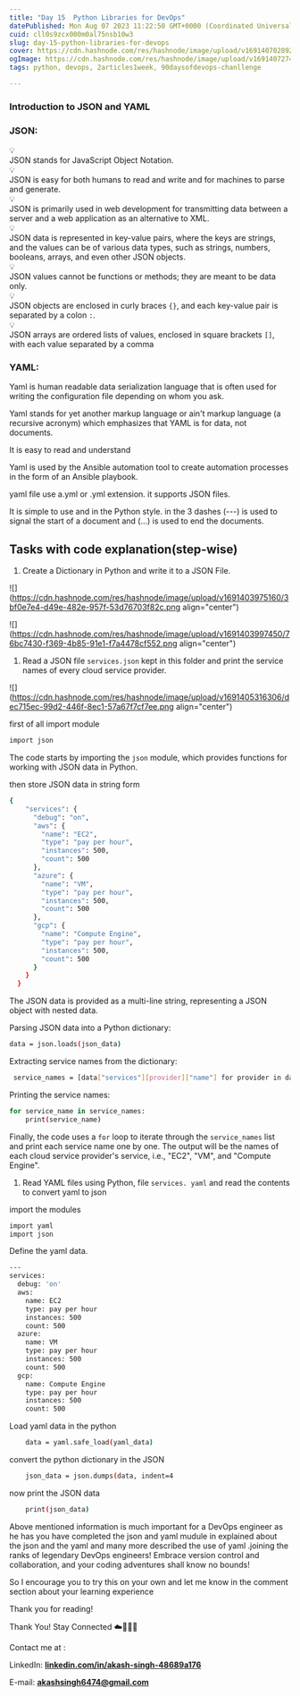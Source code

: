 ```yaml
---
title: "Day 15  Python Libraries for DevOps"
datePublished: Mon Aug 07 2023 11:22:50 GMT+0000 (Coordinated Universal Time)
cuid: cll0s9zcx000m0al75nsb10w3
slug: day-15-python-libraries-for-devops
cover: https://cdn.hashnode.com/res/hashnode/image/upload/v1691407028920/e5933a30-07ef-40b4-b9f0-2955c0b4122a.png
ogImage: https://cdn.hashnode.com/res/hashnode/image/upload/v1691407274936/999efc1c-246d-4480-91a6-b6e9eb09be74.png
tags: python, devops, 2articles1week, 90daysofdevops-chanllenge

---
```


### **Introduction to JSON and YAML**

### **JSON:**

<div data-node-type="callout">
<div data-node-type="callout-emoji">💡</div>
<div data-node-type="callout-text">JSON stands for JavaScript Object Notation.</div>
</div>

<div data-node-type="callout">
<div data-node-type="callout-emoji">💡</div>
<div data-node-type="callout-text">JSON is easy for both humans to read and write and for machines to parse and generate.</div>
</div>

<div data-node-type="callout">
<div data-node-type="callout-emoji">💡</div>
<div data-node-type="callout-text">JSON is primarily used in web development for transmitting data between a server and a web application as an alternative to XML.</div>
</div>

<div data-node-type="callout">
<div data-node-type="callout-emoji">💡</div>
<div data-node-type="callout-text">JSON data is represented in key-value pairs, where the keys are strings, and the values can be of various data types, such as strings, numbers, booleans, arrays, and even other JSON objects.</div>
</div>

<div data-node-type="callout">
<div data-node-type="callout-emoji">💡</div>
<div data-node-type="callout-text">JSON values cannot be functions or methods; they are meant to be data only.</div>
</div>

<div data-node-type="callout">
<div data-node-type="callout-emoji">💡</div>
<div data-node-type="callout-text">JSON objects are enclosed in curly braces <code>{}</code>, and each key-value pair is separated by a colon <code>:</code>.</div>
</div>

<div data-node-type="callout">
<div data-node-type="callout-emoji">💡</div>
<div data-node-type="callout-text">JSON arrays are ordered lists of values, enclosed in square brackets <code>[]</code>, with each value separated by a comma</div>
</div>

### **YAML:**

Yaml is human readable data serialization language that is often used for writing the configuration file depending on whom you ask.

Yaml stands for yet another markup language or ain't markup language (a recursive acronym) which emphasizes that YAML is for data, not documents.

It is easy to read and understand

Yaml is used by the Ansible automation tool to create automation processes in the form of an Ansible playbook.

yaml file use a.yml or .yml extension. it supports JSON files.

It is simple to use and in the Python style. in the 3 dashes (---) is used to signal the start of a document and (...) is used to end the documents.

## **Tasks with code explanation(step-wise)**

1. Create a Dictionary in Python and write it to a JSON File.
    

![](https://cdn.hashnode.com/res/hashnode/image/upload/v1691403975160/3bf0e7e4-d49e-482e-957f-53d76703f82c.png align="center")

![](https://cdn.hashnode.com/res/hashnode/image/upload/v1691403997450/76bc7430-f369-4b85-91e1-f7a4478cf552.png align="center")

1. Read a JSON file `services.json` kept in this folder and print the service names of every cloud service provider.
    

![](https://cdn.hashnode.com/res/hashnode/image/upload/v1691405316306/dec715ec-99d2-446f-8ec1-57a67f7cf7ee.png align="center")

first of all import module

```bash
import json
```

The code starts by importing the `json` module, which provides functions for working with JSON data in Python.

then store JSON data in string form

```bash
{
    "services": {
      "debug": "on",
      "aws": {
        "name": "EC2",
        "type": "pay per hour",
        "instances": 500,
        "count": 500
      },
      "azure": {
        "name": "VM",
        "type": "pay per hour",
        "instances": 500,
        "count": 500
      },
      "gcp": {
        "name": "Compute Engine",
        "type": "pay per hour",
        "instances": 500,
        "count": 500
      }
    }
  }
```

The JSON data is provided as a multi-line string, representing a JSON object with nested data.

Parsing JSON data into a Python dictionary:

```bash
data = json.loads(json_data)
```

Extracting service names from the dictionary:

```bash
 service_names = [data["services"][provider]["name"] for provider in data["services"] if provider != "debug"]
```

Printing the service names:

```bash
for service_name in service_names:
    print(service_name)
```

Finally, the code uses a `for` loop to iterate through the `service_names` list and print each service name one by one. The output will be the names of each cloud service provider's service, i.e., "EC2", "VM", and "Compute Engine".

1. Read YAML files using Python, file `services. yaml` and read the contents to convert yaml to json
    

import the modules

```bash
import yaml
import json
```

Define the yaml data.

```bash
---
services:
  debug: 'on'
  aws:
    name: EC2
    type: pay per hour
    instances: 500
    count: 500
  azure:
    name: VM
    type: pay per hour
    instances: 500
    count: 500
  gcp:
    name: Compute Engine
    type: pay per hour
    instances: 500
    count: 500
```

Load yaml data in the python

```bash
    data = yaml.safe_load(yaml_data)
```

convert the python dictionary in the JSON

```bash
    json_data = json.dumps(data, indent=4
```

now print the JSON data

```bash
    print(json_data)
```

Above mentioned information is much important for a DevOps engineer as he has you have completed the json and yaml mudule in explained about the json and the yaml and many more described the use of yaml .joining the ranks of legendary DevOps engineers! Embrace version control and collaboration, and your coding adventures shall know no bounds!

So I encourage you to try this on your own and let me know in the comment section about your learning experience

Thank you for reading!

Thank You! Stay Connected ☁️👩‍💻🌈

Contact me at :

LinkedIn: [**linkedin.com/in/akash-singh-48689a176**](http://linkedin.com/in/akash-singh-48689a176)

E-mail: **akashsingh6474@gmail.com**